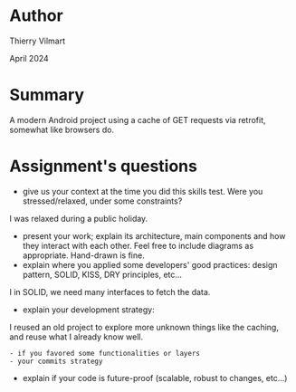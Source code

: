 # Author

Thierry Vilmart

April 2024

# Summary

A modern Android project using a cache of GET requests via retrofit, somewhat like browsers do.

# Assignment's questions

- give us your context at the time you did this skills test. Were you stressed/relaxed, under some constraints?

I was relaxed during a public holiday.

- present your work; explain its architecture, main components and how they interact with each other. Feel free to include diagrams as appropriate. Hand-drawn is fine.
- explain where you applied some developers' good practices: design pattern, SOLID, KISS, DRY principles, etc...

I in SOLID, we need many interfaces to fetch the data.

- explain your development strategy:

I reused an old project to explore more unknown things like the caching, and reuse what I already know well.

    - if you favored some functionalities or layers
    - your commits strategy
- explain if your code is future-proof (scalable, robust to changes, etc...)
